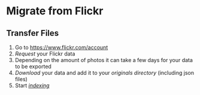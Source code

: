 # Migrate from Flickr #

## Transfer Files ##

1. Go to https://www.flickr.com/account
2. *Request* your Flickr data
3. Depending on the amount of photos it can take a few days for your data to be exported
4. *Download* your data and add it to your *originals directory* (including json files)
5. Start [*indexing*](../library/originals.md)